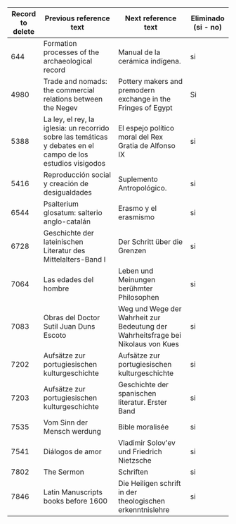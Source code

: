 | Record to delete | Previous reference text                                      | Next reference text                                          | Eliminado (si - no) |
| ---------------- | ------------------------------------------------------------ | ------------------------------------------------------------ | ------------------- |
| 644              | Formation processes of the archaeological record             | Manual de la cerámica indígena.                              | si                  |
| 4980             | Trade and nomads: the commercial relations between the Negev | Pottery makers and premodern exchange in the Fringes of Egypt | Si                  |
| 5388             | La ley, el rey, la iglesia: un recorrido sobre las temáticas y debates en el campo de los estudios visigodos | El espejo político moral del Rex Gratia de Alfonso IX        | si                  |
| 5416             | Reproducción social y creación de desigualdades | Suplemento Antropológico.        | si                  |
| 6544             | Psalterium glosatum: salterio anglo-catalán | Erasmo y el erasmismo        | si                  |
| 6728             | Geschichte der lateinischen Literatur des Mittelalters-Band I | Der Schritt über die Grenzen        | si                  |
| 7064             | Las edades del hombre | Leben und Meinungen berühmter Philosophen        | si                  |
| 7083             | Obras del Doctor Sutil Juan Duns Escoto | Weg und Wege der Wahrheit zur Bedeutung der Wahrheitsfrage bei Nikolaus von Kues        | si                  |
| 7202             | Aufsätze zur portugiesischen kulturgeschichte | Aufsätze zur portugiesischen kulturgeschichte        | si                  |
| 7203             | Aufsätze zur portugiesischen kulturgeschichte | Geschichte der spanischen literatur. Erster Band        | si                  |
| 7535             | Vom Sinn der Mensch werdung | Bible moralisée        | si                  |
| 7541             | Diálogos de amor | Vladimir Solov'ev und Friedrich Nietzsche        | si                  |
| 7802             | The Sermon | Schriften        | si                  |
| 7846             | Latin Manuscripts books before 1600 | Die Heiligen schrift in der theologischen erkenntnislehre        | si                  |